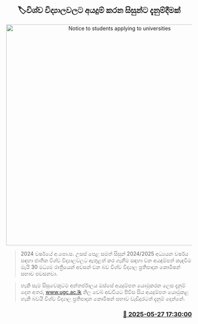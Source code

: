 <p align='center'><b><h2 align='center' title='Notice to students applying to universities'>🏷විශ්ව විද්‍යාලවලට අයදුම් කරන සිසුන්ට දැනුම්දීමක්</h2></b></p>
<p align='center'><img src='https://helakuru.sgp1.cdn.digitaloceanspaces.com/esana/images/lib/ugc[1].jpg' width='600' alt='Notice to students applying to universities'></p>

> 2024 වර්ෂයේ අ.පො.ස. උසස් පෙළ සමත් සිසුන් 2024/2025 අධ්‍යයන වර්ෂය සඳහා ජාතික විශ්ව විද්‍යාලවලට ඇතුළත් කර ගැනීම සඳහා වන අයඳුම්පත් කැඳවීම මැයි 30 මධ්‍යම රාත්‍රියෙන් අවසන් වන බව විශ්ව විද්‍යාල ප්‍රතිපාදන කොමිෂන් සභාව පවසනවා.

> හැකි සෑම සිසුවෙකුටම අන්තර්ජාලය ඔස්සේ අයදුම්පත යොමුකරන ලෙස දැනුම් දෙන අතර, <a href='www.ugc.ac.lk'>www.ugc.ac.lk</a> නිල වෙබ් අඩවියට පිවිස සිය අයදුම්පත යොමුකළ හැකි බවයි විශ්ව විද්‍යාල ප්‍රතිපාදන කොමිෂන් සභාව වැඩිදුරටත් දැනුම් දෙන්නේ.



<h3 align='right'><a href='https://www.helakuru.lk/esana/p/110478/'>📅 2025-05-27 17:30:00</a></h3>
